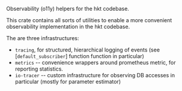 Observability (o11y) helpers for the hkt codebase.

This crate contains all sorts of utilities to enable a more convenient observability implementation
in the hkt codebase.

The are three infrastructures:

* `tracing`, for structured, hierarchical logging of events (see [`default_subscriber`] function function in particular)
* `metrics` -- convenience wrappers around prometheus metric, for reporting statistics.
* `io-tracer` -- custom infrastructure for observing DB accesses in particular (mostly for parameter estimator)
